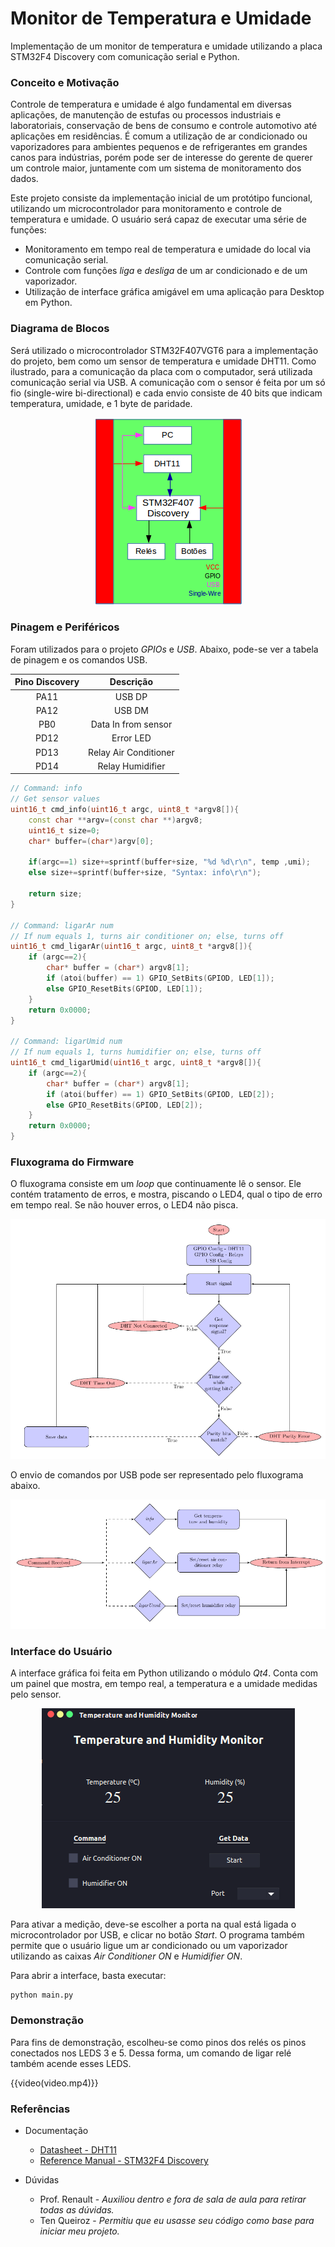 # Monitor de Temperatura e Umidade

Implementação de um monitor de temperatura e umidade utilizando a placa STM32F4 Discovery com comunicação serial e Python.

### Conceito e Motivação

Controle de temperatura e umidade é algo fundamental em diversas aplicações, de manutenção de estufas ou processos industriais e laboratoriais, conservação de bens de consumo e controle automotivo até aplicações em residências.
É comum a utilização de ar condicionado ou vaporizadores para ambientes pequenos e de refrigerantes em grandes canos para indústrias, porém pode ser de interesse do gerente de querer um controle maior, juntamente com um sistema de monitoramento dos dados.

Este projeto consiste da implementação inicial de um protótipo funcional, utilizando um microcontrolador para monitoramento e controle de temperatura e umidade. O usuário será capaz de executar uma série de funções:
* Monitoramento em tempo real de temperatura e umidade do local via comunicação serial.
* Controle com funções *liga* e *desliga* de um ar condicionado e de um vaporizador.
* Utilização de interface gráfica amigável em uma aplicação para Desktop em Python.

### Diagrama de Blocos

Será utilizado o microcontrolador STM32F407VGT6 para a implementação do projeto, bem como um sensor de temperatura e umidade DHT11. Como ilustrado, para a comunicação da placa com o computador, será utilizada comunicação serial via USB. A comunicação com o sensor é feita por um só fio (single-wire bi-directional) e cada envio consiste de 40 bits que indicam temperatura, umidade, e 1 byte de paridade.

<p align="center">
  <img src="https://github.com/Microcontroladores2018/Sampaio/blob/master/images/blockdiagram.png">
</p>

### Pinagem e Periféricos

Foram utilizados para o projeto *GPIOs* e *USB*. Abaixo, pode-se ver a tabela de pinagem e os comandos USB.

| **Pino Discovery** |     **Descrição**     |
|:------------------:|:---------------------:|
|        PA11        |         USB DP        |
|        PA12        |         USB DM        |
|         PB0        |  Data In from sensor  |
|        PD12        |       Error LED       |
|        PD13        | Relay Air Conditioner |
|        PD14        |    Relay Humidifier   |

```cpp
// Command: info
// Get sensor values
uint16_t cmd_info(uint16_t argc, uint8_t *argv8[]){
	const char **argv=(const char **)argv8;
	uint16_t size=0;
	char* buffer=(char*)argv[0];
	
	if(argc==1) size+=sprintf(buffer+size, "%d %d\r\n", temp ,umi);
    else size+=sprintf(buffer+size, "Syntax: info\r\n");

	return size;
}

// Command: ligarAr num
// If num equals 1, turns air conditioner on; else, turns off 
uint16_t cmd_ligarAr(uint16_t argc, uint8_t *argv8[]){
    if (argc==2){
        char* buffer = (char*) argv8[1];
        if (atoi(buffer) == 1) GPIO_SetBits(GPIOD, LED[1]);
        else GPIO_ResetBits(GPIOD, LED[1]);
    }
    return 0x0000;
}

// Command: ligarUmid num
// If num equals 1, turns humidifier on; else, turns off
uint16_t cmd_ligarUmid(uint16_t argc, uint8_t *argv8[]){
    if (argc==2){
        char* buffer = (char*) argv8[1];
        if (atoi(buffer) == 1) GPIO_SetBits(GPIOD, LED[2]);
        else GPIO_ResetBits(GPIOD, LED[2]);
    }
    return 0x0000;
}
```

### Fluxograma do Firmware

O fluxograma consiste em um *loop* que continuamente lê o sensor. Ele contém tratamento de erros, e mostra, piscando o LED4, qual o tipo de erro em tempo real. Se não houver erros, o LED4 não pisca.

![screenshot 3](https://github.com/Microcontroladores2018/Sampaio/blob/master/images/flow.png)

O envio de comandos por USB pode ser representado pelo fluxograma abaixo.

![screenshot 4](https://github.com/Microcontroladores2018/Sampaio/blob/master/images/usb.png)

### Interface do Usuário

A interface gráfica foi feita em Python utilizando o módulo *Qt4*. Conta com um painel que mostra, em tempo real, a temperatura e a umidade medidas pelo sensor.

<p align="center">
  <img src="https://github.com/Microcontroladores2018/Sampaio/blob/master/images/gui.png">
</p>

Para ativar a medição, deve-se escolher a porta na qual está ligada o microcontrolador por USB, e clicar no botão *Start*. O programa também permite que o usuário ligue um ar condicionado ou um vaporizador utilizando as caixas *Air Conditioner ON* e *Humidifier ON*.

Para abrir a interface, basta executar:

```
python main.py
```

### Demonstração

Para fins de demonstração, escolheu-se como pinos dos relés os pinos conectados nos LEDS 3 e 5. Dessa forma, um comando de ligar relé também acende esses LEDS.

{{video(video.mp4)}}

### Referências

* Documentação
    * [Datasheet - DHT11](https://akizukidenshi.com/download/ds/aosong/DHT11.pdf)
    * [Reference Manual - STM32F4 Discovery](http://www.st.com/content/ccc/resource/technical/document/reference_manual/3d/6d/5a/66/b4/99/40/d4/DM00031020.pdf/files/DM00031020.pdf/jcr:content/translations/en.DM00031020.pdf)

* Dúvidas
    * Prof. Renault - *Auxiliou dentro e fora de sala de aula para retirar todas as dúvidas.*
    * Ten Queiroz - *Permitiu que eu usasse seu código como base para iniciar meu projeto.*